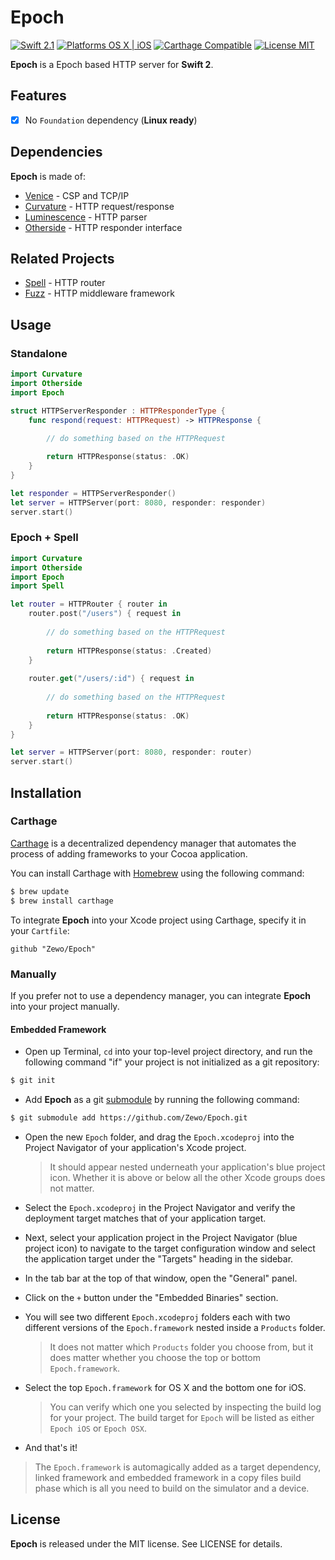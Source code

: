 Epoch
=====

[![Swift 2.1](https://img.shields.io/badge/Swift-2.1-orange.svg?style=flat)](https://developer.apple.com/swift/)
[![Platforms OS X | iOS](https://img.shields.io/badge/Platforms-OS%20X%20%7C%20iOS-lightgray.svg?style=flat)](https://developer.apple.com/swift/)
[![Carthage Compatible](https://img.shields.io/badge/Carthage-Compatible-4BC51D.svg?style=flat)](https://github.com/Carthage/Carthage)
[![License MIT](https://img.shields.io/badge/License-MIT-blue.svg?style=flat)](https://github.com/Carthage/Carthage)

**Epoch** is a Epoch based HTTP server for **Swift 2**.

## Features

- [x] No `Foundation` dependency (**Linux ready**)

## Dependencies

**Epoch** is made of:

- [Venice](https://github.com/Zewo/Venice) - CSP and TCP/IP
- [Curvature](https://github.com/Zewo/Curvature) - HTTP request/response
- [Luminescence](https://github.com/Zewo/Luminescence) - HTTP parser
- [Otherside](https://github.com/Zewo/Otherside) - HTTP responder interface

## Related Projects

- [Spell](https://github.com/Zewo/Spell) - HTTP router
- [Fuzz](https://github.com/Zewo/Fuzz) - HTTP middleware framework

## Usage

### Standalone

```swift
import Curvature
import Otherside
import Epoch

struct HTTPServerResponder : HTTPResponderType {
    func respond(request: HTTPRequest) -> HTTPResponse {
    
        // do something based on the HTTPRequest

        return HTTPResponse(status: .OK)
    }
}

let responder = HTTPServerResponder()
let server = HTTPServer(port: 8080, responder: responder)
server.start()
```

### Epoch + Spell

```swift
import Curvature
import Otherside
import Epoch
import Spell

let router = HTTPRouter { router in
	router.post("/users") { request in
	
        // do something based on the HTTPRequest
        
        return HTTPResponse(status: .Created)
    }
    
    router.get("/users/:id") { request in
    
        // do something based on the HTTPRequest
        
        return HTTPResponse(status: .OK)
    } 
}

let server = HTTPServer(port: 8080, responder: router)
server.start()
```

## Installation

### Carthage

[Carthage](https://github.com/Carthage/Carthage) is a decentralized dependency manager that automates the process of adding frameworks to your Cocoa application.

You can install Carthage with [Homebrew](http://brew.sh/) using the following command:

```bash
$ brew update
$ brew install carthage
```

To integrate **Epoch** into your Xcode project using Carthage, specify it in your `Cartfile`:

```ogdl
github "Zewo/Epoch"
```

### Manually

If you prefer not to use a dependency manager, you can integrate **Epoch** into your project manually.

#### Embedded Framework

- Open up Terminal, `cd` into your top-level project directory, and run the following command "if" your project is not initialized as a git repository:

```bash
$ git init
```

- Add **Epoch** as a git [submodule](http://git-scm.com/docs/git-submodule) by running the following command:

```bash
$ git submodule add https://github.com/Zewo/Epoch.git
```

- Open the new `Epoch` folder, and drag the `Epoch.xcodeproj` into the Project Navigator of your application's Xcode project.

    > It should appear nested underneath your application's blue project icon. Whether it is above or below all the other Xcode groups does not matter.

- Select the `Epoch.xcodeproj` in the Project Navigator and verify the deployment target matches that of your application target.
- Next, select your application project in the Project Navigator (blue project icon) to navigate to the target configuration window and select the application target under the "Targets" heading in the sidebar.
- In the tab bar at the top of that window, open the "General" panel.
- Click on the `+` button under the "Embedded Binaries" section.
- You will see two different `Epoch.xcodeproj` folders each with two different versions of the `Epoch.framework` nested inside a `Products` folder.

    > It does not matter which `Products` folder you choose from, but it does matter whether you choose the top or bottom `Epoch.framework`.

- Select the top `Epoch.framework` for OS X and the bottom one for iOS.

    > You can verify which one you selected by inspecting the build log for your project. The build target for `Epoch` will be listed as either `Epoch iOS` or `Epoch OSX`.

- And that's it!

> The `Epoch.framework` is automagically added as a target dependency, linked framework and embedded framework in a copy files build phase which is all you need to build on the simulator and a device.

License
-------

**Epoch** is released under the MIT license. See LICENSE for details.
